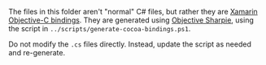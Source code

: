 The files in this folder aren't "normal" C# files, but rather they are [Xamarin Objective-C bindings][1].
They are generated using [Objective Sharpie][2], using the script in `../scripts/generate-cocoa-bindings.ps1`.

Do not modify the `.cs` files directly.  Instead, update the script as needed and re-generate.

[1]: https://docs.microsoft.com/xamarin/cross-platform/macios/binding/objective-c-libraries
[2]: https://docs.microsoft.com/xamarin/cross-platform/macios/binding/objective-sharpie
